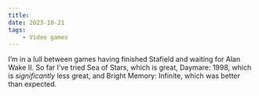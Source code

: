 ```yaml
---
title:
date: 2023-10-21
tags:
    - Video games
---
```


I’m in a lull between games having finished Stafield and waiting for Alan Wake II. So far I’ve tried Sea of Stars, which is great, Daymare: 1998, which is *significantly* less great, and Bright Memory: Infinite, which was better than expected.